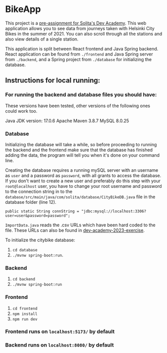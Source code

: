 # BikeApp

This project is a [pre-assignment for Solita's Dev Academy](https://github.com/solita/dev-academy-2023-exercise). This web application allows you to see data from journeys taken with Helsinki City Bikes in the summer of 2021. You can also scroll through all the stations and also view details of a single station.

This application is split between React frontend and Java Spring backend. React application can be found from `./frontend` and Java Spring server from `./backend`, and a Spring project from `./database` for initializing the database.

## Instructions for local running:

### For running the backend and database files you should have:

These versions have been tested, other versions of the following ones could work too.

Java JDK version: 17.0.6
Apache Maven 3.8.7
MySQL 8.0.25

### Database

Initializing the database will take a while, so before proceeding to running the backend and the frontend make sure that the database has finished adding the data, the program will tell you when it's done on your command line.

Creating the database requires a running mySQL server with an username as `user` and a password as `password`, with all grants to access the database. If you don't want to create a new user and preferably do this step with your `root@localhost` user, you have to change your root username and password to the connection string in to the `database/src/main/java/com/solita/database/CityBikeDB.java` file in the database folder (line 12).

`public static String connString = "jdbc:mysql://localhost:3306?user=user&password=password";`

`ImportData.java` reads the .csv URLs which have been hard coded to the file. These URLs can also be found in [dev-academy-2023-exercise](https://github.com/solita/dev-academy-2023-exercise).

To initialize the citybike database:

1. `cd database`
2. `./mvnw spring-boot:run`.

### Backend

1. `cd backend`
2. `./mvnw spring-boot:run`

### Frontend

1. `cd frontend`
2. `npm install`
3. `npm run dev`

### Frontend runs on `localhost:5173/` by default

### Backend runs on `localhost:8080/` by default
